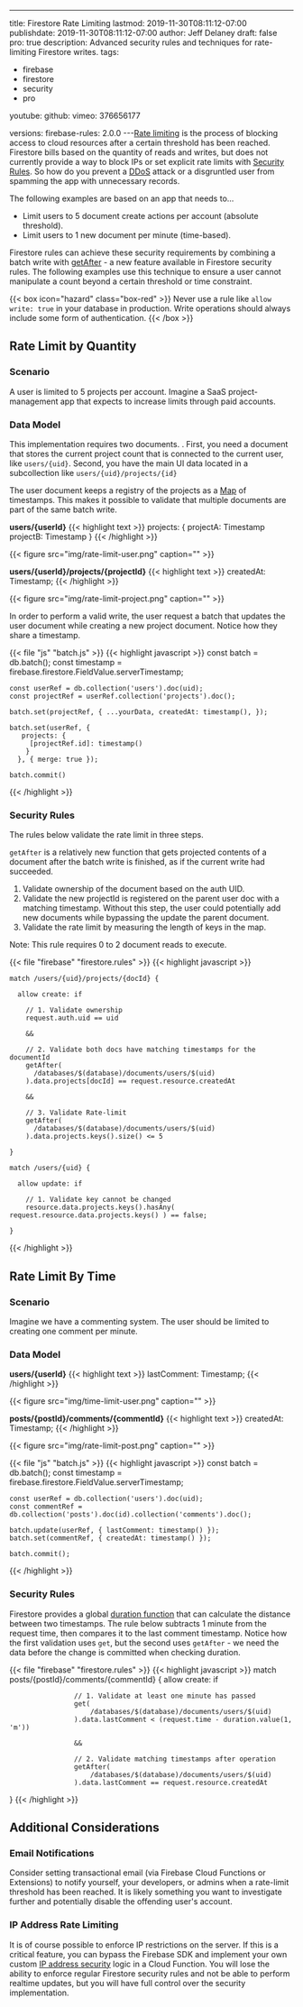 ---
title: Firestore Rate Limiting
lastmod: 2019-11-30T08:11:12-07:00
publishdate: 2019-11-30T08:11:12-07:00
author: Jeff Delaney
draft: false
pro: true
description:
  Advanced security rules and techniques for rate-limiting Firestore writes.
tags:
  - firebase
  - firestore
  - security
  - pro

youtube:
github:
vimeo: 376656177

versions:
  firebase-rules: 2.0.0
---[Rate limiting](https://github.com/firebase/firebase-js-sdk/issues/647) is
the process of blocking access to cloud resources after a certain threshold has
been reached. Firestore bills based on the quantity of reads and writes, but
does not currently provide a way to block IPs or set explicit rate limits with
[Security Rules](https://fireship.io/snippets/firestore-rules-recipes/). So how
do you prevent a
[DDoS](https://www.cloudflare.com/learning/ddos/what-is-a-ddos-attack/) attack
or a disgruntled user from spamming the app with unnecessary records.

The following examples are based on an app that needs to...

- Limit users to 5 document create actions per account (absolute threshold).
- Limit users to 1 new document per minute (time-based).

Firestore rules can achieve these security requirements by combining a batch
write with
[getAfter](https://firebase.google.com/docs/reference/rules/rules.firestore.html#.getAfter) -
a new feature available in Firestore security rules. The following examples use
this technique to ensure a user cannot manipulate a count beyond a certain
threshold or time constraint.

{{< box icon="hazard" class="box-red" >}} Never use a rule like
`allow write: true` in your database in production. Write operations should
always include some form of authentication.
{{< /box >}}

## Rate Limit by Quantity

### Scenario

A user is limited to 5 projects per account. Imagine a SaaS project-management
app that expects to increase limits through paid accounts.

### Data Model

This implementation requires two documents. . First, you need a document that
stores the current project count that is connected to the current user, like
`users/{uid}`. Second, you have the main UI data located in a subcollection like
`users/{uid}/projects/{id}`

The user document keeps a registry of the projects as a
[Map](https://firebase.google.com/docs/reference/rules/rules.Map) of timestamps.
This makes it possible to validate that multiple documents are part of the same
batch write.

**users/{userId}** {{< highlight text >}} projects: { projectA: Timestamp
projectB: Timestamp } {{< /highlight >}}

{{< figure src="img/rate-limit-user.png" caption="" >}}

**users/{userId}/projects/{projectId}** {{< highlight text >}} createdAt:
Timestamp; {{< /highlight >}}

{{< figure src="img/rate-limit-project.png" caption="" >}}

In order to perform a valid write, the user request a batch that updates the
user document while creating a new project document. Notice how they share a
timestamp.

{{< file "js" "batch.js" >}} {{< highlight javascript >}} const batch =
db.batch(); const timestamp = firebase.firestore.FieldValue.serverTimestamp;

    const userRef = db.collection('users').doc(uid);
    const projectRef = userRef.collection('projects').doc();

    batch.set(projectRef, { ...yourData, createdAt: timestamp(), });

    batch.set(userRef, {
       projects: {
         [projectRef.id]: timestamp()
        }
      }, { merge: true });

    batch.commit()

{{< /highlight >}}

### Security Rules

The rules below validate the rate limit in three steps.

`getAfter` is a relatively new function that gets projected contents of a
document after the batch write is finished, as if the current write had
succeeded.

1. Validate ownership of the document based on the auth UID.
2. Validate the new projectId is registered on the parent user doc with a
   matching timestamp. Without this step, the user could potentially add new
   documents while bypassing the update the parent document.
3. Validate the rate limit by measuring the length of keys in the map.

Note: This rule requires 0 to 2 document reads to execute.

{{< file "firebase" "firestore.rules" >}} {{< highlight javascript >}}

    match /users/{uid}/projects/{docId} {

      allow create: if

        // 1. Validate ownership
        request.auth.uid == uid

        &&

        // 2. Validate both docs have matching timestamps for the documentId
        getAfter(
          /databases/$(database)/documents/users/$(uid)
        ).data.projects[docId] == request.resource.createdAt

        &&

        // 3. Validate Rate-limit
        getAfter(
          /databases/$(database)/documents/users/$(uid)
        ).data.projects.keys().size() <= 5

    }

    match /users/{uid} {

      allow update: if

        // 1. Validate key cannot be changed
        resource.data.projects.keys().hasAny( request.resource.data.projects.keys() ) == false;

    }

{{< /highlight >}}

## Rate Limit By Time

### Scenario

Imagine we have a commenting system. The user should be limited to creating one
comment per minute.

### Data Model

**users/{userId}** {{< highlight text >}} lastComment: Timestamp;
{{< /highlight >}}

{{< figure src="img/time-limit-user.png" caption="" >}}

**posts/{postId}/comments/{commentId}** {{< highlight text >}} createdAt:
Timestamp; {{< /highlight >}}

{{< figure src="img/rate-limit-post.png" caption="" >}}

{{< file "js" "batch.js" >}} {{< highlight javascript >}} const batch =
db.batch(); const timestamp = firebase.firestore.FieldValue.serverTimestamp;

    const userRef = db.collection('users').doc(uid);
    const commentRef = db.collection('posts').doc(id).collection('comments').doc();

    batch.update(userRef, { lastComment: timestamp() });
    batch.set(commentRef, { createdAt: timestamp() });

    batch.commit();

{{< /highlight >}}

### Security Rules

Firestore provides a global
[duration function](https://firebase.google.com/docs/reference/rules/rules.duration_)
that can calculate the distance between two timestamps. The rule below subtracts
1 minute from the request time, then compares it to the last comment timestamp.
Notice how the first validation uses `get`, but the second uses `getAfter` - we
need the data before the change is committed when checking duration.

{{< file "firebase" "firestore.rules" >}} {{< highlight javascript >}} match
posts/{postId}/comments/{commentId} { allow create: if

                    // 1. Validate at least one minute has passed
                    get(
                        /databases/$(database)/documents/users/$(uid)
                    ).data.lastComment < (request.time - duration.value(1, 'm'))

                    &&

                    // 2. Validate matching timestamps after operation
                    getAfter(
                        /databases/$(database)/documents/users/$(uid)
                    ).data.lastComment == request.resource.createdAt

} {{< /highlight >}}

## Additional Considerations

### Email Notifications

Consider setting transactional email (via Firebase Cloud Functions or
Extensions) to notify yourself, your developers, or admins when a rate-limit
threshold has been reached. It is likely something you want to investigate
further and potentially disable the offending user's account.

### IP Address Rate Limiting

It is of course possible to enforce IP restrictions on the server. If this is a
critical feature, you can bypass the Firebase SDK and implement your own custom
[IP address security](https://firebase.google.com/docs/auth/admin/manage-sessions#advanced_security_enforce_ip_address_restrictions)
logic in a Cloud Function. You will lose the ability to enforce regular
Firestore security rules and not be able to perform realtime updates, but you
will have full control over the security implementation.
